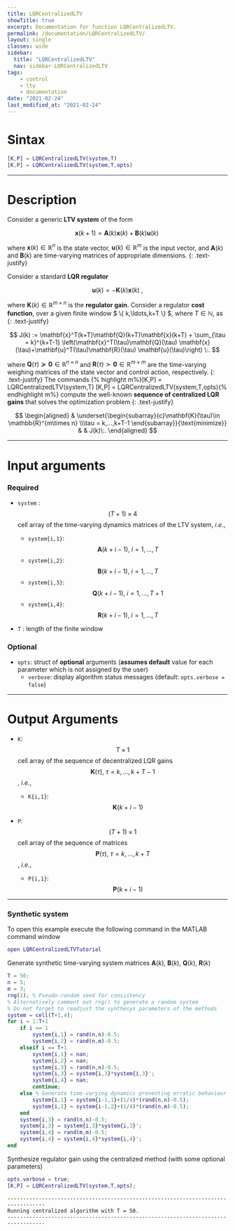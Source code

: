 ```yaml
---
title: LQRCentralizedLTV
showTitle: true
excerpt: Documentation for function LQRCentralizedLTV.
permalink: /documentation/LQRCentralizedLTV/
layout: single
classes: wide
sidebar:
  title: "LQRCentralizedLTV"
  nav: sidebar-LQRCentralizedLTV
tags:
    - control
    - ltv
    - documentation
date: "2021-02-24"
last_modified_at: "2021-02-24"
---
```

# Sintax
~~~m
[K,P] = LQRCentralizedLTV(system,T)
[K,P] = LQRCentralizedLTV(system,T,opts)
~~~
***

# Description
Consider a generic **LTV system** of the form

$$
\mathbf{x}(k+1)=\mathbf{A}(k)\mathbf{x}(k)+\mathbf{B}(k)\mathbf{u}(k)\;
$$

where $\mathbf{x}(k)\in\mathbb{R}^{n}$ is the state vector, $\mathbf{u}(k)\in \mathbb{R}^{m}$ is the input vector, and $\mathbf{A}(k)$ and $\mathbf{B}(k)$ are time-varying matrices of appropriate dimensions.
{: .text-justify}

Consider a standard **LQR regulator**

$$
\mathbf{u}(k) = -\mathbf{K}(k)\mathbf{x}(k)\:,
$$

where $\mathbf{K}(k)\in\mathbb{R}^{m\times n}$ is the **regulator gain**. Consider a regulator **cost function**, over a given finite window $ \\{ k,\ldots,k+T \\} $, where $T\in\mathbb{N}$, as
{: .text-justify}

$$
	J(k) := \mathbf{x}^T(k+T)\mathbf{Q}(k+T)\mathbf{x}(k+T) + \sum_{\tau = k}^{k+T-1} \left(\mathbf{x}^T(\tau)\mathbf{Q}(\tau) \mathbf{x}(\tau)+\mathbf{u}^T(\tau)\mathbf{R}(\tau) \mathbf{u}(\tau)\right) \:.
$$

where $\mathbf{Q}(\tau) \succeq \mathbf{0}\in\mathbb{R}^{n\times n}$ and  $\mathbf{R}(\tau) \succ \mathbf{0}\in\mathbb{R}^{m\times m}$ are the time-varying weighing matrices of the state vector and control action, respectively.
{: .text-justify}
The commands
{% highlight m%}[K,P] = LQRCentralizedLTV(system,T)
[K,P] = LQRCentralizedLTV(system,T,opts){% endhighlight m%} compute the well-known **sequence of centralized LQR gains** that solves the optimization problem
{: .text-justify}

$$
\begin{aligned}
	& \underset{\begin{subarray}{c}\mathbf{K}(\tau)\in \mathbb{R}^{m\times n} \\\tau = k,...,k+T-1 \end{subarray}}{\text{minimize}}
	& & J(k)\:.
	\end{aligned}
$$

***

# Input arguments
### Required
-  ```system``` : $$(T+1)\times 4$$ cell array of the time-varying dynamics matrices of the LTV system, <i>i.e.</i>,
    - ```system{i,1}```: $$\mathbf{A}(k+i-1),\: i = 1,\ldots, T$$
    - ```system{i,2}```: $$\mathbf{B}(k+i-1),\: i = 1,\ldots, T$$
    - ```system{i,3}```: $$\mathbf{Q}(k+i-1),\: i = 1,\ldots, T+1$$
    - ```system{i,4}```: $$\mathbf{R}(k+i-1),\: i = 1,\ldots, T$$

-  ```T``` : length of the finite window

### Optional
- ```opts```: struct of **optional** arguments (**assumes default** value for each parameter which is not assigned by the user)
  - ```verbose```: display algorithm status messages (default: ```opts.verbose = false```)

***

# Output Arguments
- ```K```: $$T\times 1$$ cell array of the sequence of decentralized LQR gains $$\mathbf{K}(\tau),\: \tau = k,\ldots,k+T-1$$, <i>i.e.</i>,
    - ```K{i,1}```: $$\mathbf{K}(k+i-1)$$

- ```P```: $$(T+1)\times 1$$ cell array of the sequence of matrices $$\mathbf{P}(\tau),\: \tau = k,\ldots,k+T$$, <i>i.e.</i>,
    - ```P{i,1}```: $$\mathbf{P}(k+i-1)$$

***

### Synthetic system
To open this example execute the following command in the MATLAB command window
~~~m
open LQRCentralizedLTVTutorial
~~~

Generate synthetic time-varying system matrices $\mathbf{A}(k)$, $\mathbf{B}(k)$, $\mathbf{Q}(k)$, $\mathbf{R}(k)$

~~~m
T = 50;
n = 5;
m = 3;
rng(1); % Pseudo-random seed for consistency
% Alternatively comment out rng() to generate a random system
% Do not forget to readjust the synthesys parameters of the methods
system = cell(T+1,4);
for i = 1:T+1
    if i == 1
        system{i,1} = rand(n,n)-0.5;
        system{i,2} = rand(n,m)-0.5;
    elseif i == T+1
        system{i,1} = nan;
        system{i,2} = nan;
        system{i,3} = rand(n,n)-0.5;
        system{i,3} = system{i,3}*system{i,3}';
        system{i,4} = nan;
        continue;
    else % Generate time-varying dynamics preventing erratic behaviour
        system{i,1} = system{i-1,1}+(1/4)*(rand(n,n)-0.5);
        system{i,2} = system{i-1,2}+(1/4)*(rand(n,m)-0.5);
    end
    system{i,3} = rand(n,n)-0.5;
    system{i,3} = system{i,3}*system{i,3}';
    system{i,4} = rand(m,m)-0.5;
    system{i,4} = system{i,4}*system{i,4}';
end
~~~

Synthesize regulator gain using the centralized method (with some optional parameters)
~~~m
opts.verbose = true;
[K,P] = LQRCentralizedLTV(system,T,opts);
~~~

~~~text
----------------------------------------------------------------------------------
Running centralized algorithm with T = 50.
----------------------------------------------------------------------------------
~~~
